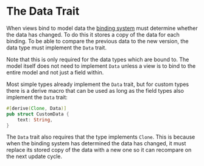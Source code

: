 # The Data Trait

When views bind to model data the [binding system](binding.md) must determine whether the data has changed. To do this it stores a copy of the data for each binding. To be able to compare the previous data to the new version, the data type must implement the `Data` trait.

Note that this is only required for the data types which are bound to. The model itself does not need to implement `Data` unless a view is to bind to the entire model and not just a field within.

Most simple types already implement the `Data` trait, but for custom types there is a derive macro that can be used as long as the field types also implement the `Data` trait:

```rust
#[derive(Clone, Data)]
pub struct CustomData {
    text: String,
} 
```

The `Data` trait also requires that the type implements `Clone`. This is because when the binding system has determined the data has changed, it must replace its stored copy of the data with a new one so it can recompare on the next update cycle.
